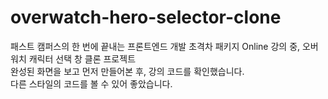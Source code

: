 # overwatch-hero-selector-clone
패스트 캠퍼스의 한 번에 끝내는 프론트엔드 개발 초격차 패키지 Online 강의 중, 오버워치 캐릭터 선택 창 클론 프로젝트<br>
완성된 화면을 보고 먼저 만들어본 후, 강의 코드를 확인했습니다.<br>
다른 스타일의 코드를 볼 수 있어 좋았습니다.
